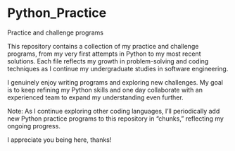 # Python_Practice
Practice and challenge programs 

This repository contains a collection of my practice and challenge programs, from my very first attempts in Python to my most recent solutions. Each file reflects my growth in problem-solving and coding techniques as I continue my undergraduate studies in software engineering.

I genuinely enjoy writing programs and exploring new challenges. My goal is to keep refining my Python skills and one day collaborate with an experienced team to expand my understanding even further.

Note: As I continue exploring other coding languages, I’ll periodically add new Python practice programs to this repository in “chunks,” reflecting my ongoing progress.

I appreciate you being here, thanks!
